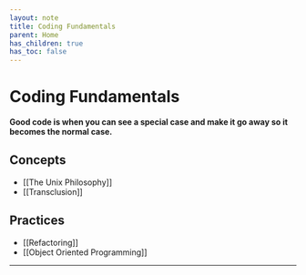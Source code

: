 ```yaml
---
layout: note
title: Coding Fundamentals
parent: Home
has_children: true
has_toc: false
---
```


# Coding Fundamentals

**Good code is when you can see a special case and make it go away so it becomes the normal case.**

## Concepts

- [[The Unix Philosophy]]
- [[Transclusion]]

## Practices

- [[Refactoring]]
- [[Object Oriented Programming]]

---
